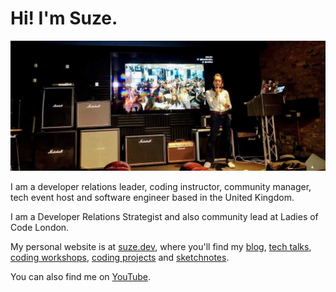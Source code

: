 # Hi!  I'm Suze.

![Suze Shardlow giving a tech talk at Ticketmaster UK](https://github.com/SuzeShardlow/SuzeShardlow.github.io/blob/main/images/public_speaking/ticketmaster.jpg)

I am a developer relations leader, coding instructor, community manager, tech event host and software engineer based in the United Kingdom.

I am a Developer Relations Strategist and also community lead at Ladies of Code London.

My personal website is at [suze.dev](https://suze.dev), where you'll find my [blog](https://suze.dev/blog), [tech talks](https://suze.dev/public_speaking), [coding workshops](https://suze.dev/public_speaking), [coding projects](https://suze.dev/coding_projects) and [sketchnotes](https://suze.dev/sketchnotes/).

You can also find me on [YouTube](https://www.youtube.com/channel/UCF-o7cvylZZjRkoZhe1T5zw/videos).

<!--
**SuzeShardlow/SuzeShardlow** is a ✨ _special_ ✨ repository because its `README.md` (this file) appears on your GitHub profile.

Here are some ideas to get you started:

- 🔭 I’m currently working on ...
- 🌱 I’m currently learning ...
- 👯 I’m looking to collaborate on ...
- 🤔 I’m looking for help with ...
- 💬 Ask me about ...
- 📫 How to reach me: ...
- 😄 Pronouns: ...
- ⚡ Fun fact: ...
-->
